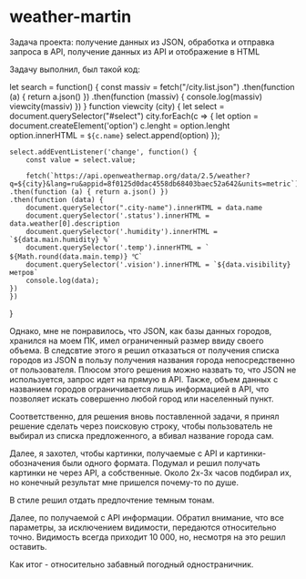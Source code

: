 # weather-martin
Задача проекта: получение данных из JSON, обработка и отправка запроса в API, получение данных из API и отображение в HTML

Задачу выполнил, был такой код: 

let search = function() {
     const massiv = fetch("/city.list.json")
    .then(function (a) { return a.json() })
     .then(function (massiv)  {
         console.log(massiv)
         viewcity(massiv)
     })
}
function viewcity (city) {
    let select = document.querySelector("#select")
    city.forEach(c => {
        let option = document.createElement('option')
        c.lenght = option.lenght
        option.innerHTML = `${c.name}`
        select.append(option)
    });
    
    select.addEventListener('change', function() {
        const value = select.value;
 
        fetch(`https://api.openweathermap.org/data/2.5/weather?q=${city}&lang=ru&appid=8f0125d0dac4558db68403baec52a642&units=metric`)
    .then(function (a) { return a.json() })
    .then(function (data) {
        document.querySelector(".city-name").innerHTML = data.name
        document.querySelector('.status').innerHTML = data.weather[0].description
        document.querySelector('.humidity').innerHTML = `${data.main.humidity} %`
        document.querySelector('.temp').innerHTML = ` ${Math.round(data.main.temp)} ℃`
        document.querySelector('.vision').innerHTML = `${data.visibility} метров` 
        console.log(data);
    })
    })

}

Однако, мне не понравилось, что  JSON, как базы данных городов, хранился на моем ПК, имел ограниченный размер ввиду своего объема. В следсвтие этого я решил отказаться от получения списка городов из JSON в пользу получения названия города непосредственно от пользователя. 
Плюсом этого решения можно назвать то, что JSON не используется, запрос идет на прямую в API. Также, объем данных с названием городов ограничивается лишь информацией в API, что позволяет искать совершенно любой город или населенный пункт.

Соответственно, для решения вновь поставленной задачи, я принял решение сделать через поисковую строку, чтобы пользователь не выбирал из списка предложенного, а вбивал название города сам. 

Далее, я захотел, чтобы картинки, получаемые с API и картинки-обозначения были одного формата. Подумал и решил получать картинки не через API, а собственные. Около 2х-3х часов подбирал их, но конечный результат мне пришелся почему-то по душе.

В стиле решил отдать предпочтение темным тонам. 

Далее, по получаемой с API информации. Обратил внимание, что все параметры, за исключением видимости, передаются относительно точно. Видимость всегда приходит 10 000, но, несмотря на это решил оставить.

Как итог - относительно забавный погодный одностраничник.
